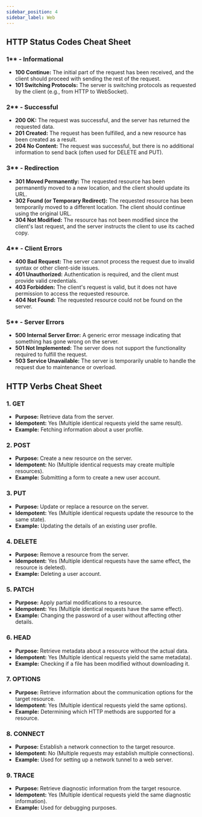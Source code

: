 ```yaml
---
sidebar_position: 4
sidebar_label: Web
---
```



## HTTP Status Codes Cheat Sheet

### 1\*\* - Informational

- **100 Continue:** The initial part of the request has been received, and the client should proceed with sending the rest of the request.
- **101 Switching Protocols:** The server is switching protocols as requested by the client (e.g., from HTTP to WebSocket).

### 2\*\* - Successful

- **200 OK:** The request was successful, and the server has returned the requested data.
- **201 Created:** The request has been fulfilled, and a new resource has been created as a result.
- **204 No Content:** The request was successful, but there is no additional information to send back (often used for DELETE and PUT).

### 3\*\* - Redirection

- **301 Moved Permanently:** The requested resource has been permanently moved to a new location, and the client should update its URL.
- **302 Found (or Temporary Redirect):** The requested resource has been temporarily moved to a different location. The client should continue using the original URL.
- **304 Not Modified:** The resource has not been modified since the client's last request, and the server instructs the client to use its cached copy.

### 4\*\* - Client Errors

- **400 Bad Request:** The server cannot process the request due to invalid syntax or other client-side issues.
- **401 Unauthorized:** Authentication is required, and the client must provide valid credentials.
- **403 Forbidden:** The client's request is valid, but it does not have permission to access the requested resource.
- **404 Not Found:** The requested resource could not be found on the server.

### 5\*\* - Server Errors

- **500 Internal Server Error:** A generic error message indicating that something has gone wrong on the server.
- **501 Not Implemented:** The server does not support the functionality required to fulfill the request.
- **503 Service Unavailable:** The server is temporarily unable to handle the request due to maintenance or overload.

## HTTP Verbs Cheat Sheet

### 1. GET

- **Purpose:** Retrieve data from the server.
- **Idempotent:** Yes (Multiple identical requests yield the same result).
- **Example:** Fetching information about a user profile.

### 2. POST

- **Purpose:** Create a new resource on the server.
- **Idempotent:** No (Multiple identical requests may create multiple resources).
- **Example:** Submitting a form to create a new user account.

### 3. PUT

- **Purpose:** Update or replace a resource on the server.
- **Idempotent:** Yes (Multiple identical requests update the resource to the same state).
- **Example:** Updating the details of an existing user profile.

### 4. DELETE

- **Purpose:** Remove a resource from the server.
- **Idempotent:** Yes (Multiple identical requests have the same effect, the resource is deleted).
- **Example:** Deleting a user account.

### 5. PATCH

- **Purpose:** Apply partial modifications to a resource.
- **Idempotent:** Yes (Multiple identical requests have the same effect).
- **Example:** Changing the password of a user without affecting other details.

### 6. HEAD

- **Purpose:** Retrieve metadata about a resource without the actual data.
- **Idempotent:** Yes (Multiple identical requests yield the same metadata).
- **Example:** Checking if a file has been modified without downloading it.

### 7. OPTIONS

- **Purpose:** Retrieve information about the communication options for the target resource.
- **Idempotent:** Yes (Multiple identical requests yield the same options).
- **Example:** Determining which HTTP methods are supported for a resource.

### 8. CONNECT

- **Purpose:** Establish a network connection to the target resource.
- **Idempotent:** No (Multiple requests may establish multiple connections).
- **Example:** Used for setting up a network tunnel to a web server.

### 9. TRACE

- **Purpose:** Retrieve diagnostic information from the target resource.
- **Idempotent:** Yes (Multiple identical requests yield the same diagnostic information).
- **Example:** Used for debugging purposes.

